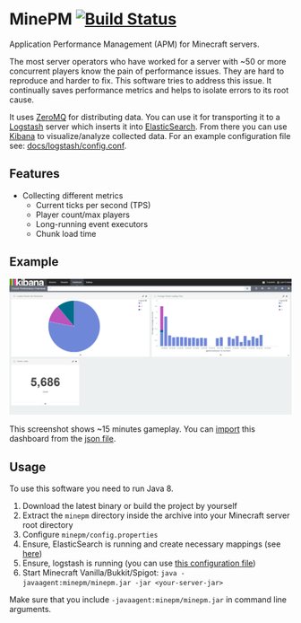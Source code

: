 # MinePM [![Build Status](https://travis-ci.org/maxikg/MinePM.svg)](https://travis-ci.org/maxikg/MinePM)

Application Performance Management (APM) for Minecraft servers.

The most server operators who have worked for a server with ~50 or more concurrent players know the pain of performance
issues. They are hard to reproduce and harder to fix. This software tries to address this issue. It continually saves
performance metrics and helps to isolate errors to its root cause.

It uses [ZeroMQ](http://zeromq.org/) for distributing data. You can use it for transporting it to a
[Logstash](https://www.elastic.co/products/elasticsearch) server which inserts it into
[ElasticSearch](https://www.elastic.co/products/elasticsearch). From there you can use
[Kibana](https://www.elastic.co/products/kibana) to visualize/analyze collected data. For an example configuration
file see: [docs/logstash/config.conf](/docs/logstash/config.conf).

## Features

 * Collecting different metrics
   * Current ticks per second (TPS)
   * Player count/max players
   * Long-running event executors
   * Chunk load time

## Example

![Kibana example #001](/docs/img/example_001.png "Kibana example #001")

This screenshot shows ~15 minutes gameplay. You can [import](/docs/kibana/README.md) this dashboard from the
[json file](/docs/kibana/dashboards/example_001.json).

## Usage

To use this software you need to run Java 8.

 1. Download the latest binary or build the project by yourself
 2. Extract the `minepm` directory inside the archive into your Minecraft server root directory
 3. Configure `minepm/config.properties`
 4. Ensure, ElasticSearch is running and create necessary mappings (see [here](/docs/elasticsearch/mappings/README.md))
 5. Ensure, logstash is running (you can use [this configuration file](/docs/logstash/config.conf))
 6. Start Minecraft Vanilla/Bukkit/Spigot: `java -javaagent:minepm/minepm.jar -jar <your-server-jar>`

Make sure that you include `-javaagent:minepm/minepm.jar` in command line arguments.
